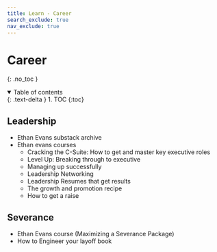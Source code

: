 ```yaml
---
title: Learn - Career
search_exclude: true
nav_exclude: true
---
```


<!-- prettier-ignore-start -->
# Career
{: .no_toc }

<details open markdown="block">
  <summary>
    Table of contents
  </summary>
  {: .text-delta }
1. TOC
{:toc}
</details>

<!-- prettier-ignore-end -->

## Leadership

-   Ethan Evans substack archive
-   Ethan evans courses
    -   Cracking the C-Suite: How to get and master key executive roles
    -   Level Up: Breaking through to executive
    -   Managing up successfully
    -   Leadership Networking
    -   Leadership Resumes that get results
    -   The growth and promotion recipe
    -   How to get a raise

## Severance

-   Ethan Evans course (Maximizing a Severance Package)
-   How to Engineer your layoff book
